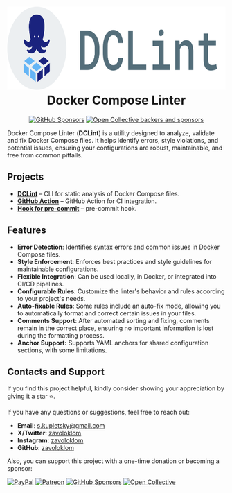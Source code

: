<!-- markdownlint-disable MD013 MD033 -->
<h1 align="center">
    <img src="../assets/logo-grey.svg" alt="Docker Compose Linter Logo" height="192" width="auto" />
    <br>
    Docker Compose Linter
</h1>
<p align="center">
    <a href="https://github.com/sponsors/docker-compose-linter"><img alt="GitHub Sponsors" src="https://img.shields.io/github/sponsors/docker-compose-linter?style=for-the-badge&logo=github"></a>
    <a href="https://opencollective.com/dclint"><img alt="Open Collective backers and sponsors" src="https://img.shields.io/opencollective/all/dclint?style=for-the-badge&logo=opencollective"></a>
</p>
<!-- markdownlint-enable MD013 MD033 -->

Docker Compose Linter (**DCLint**) is a utility designed to analyze, validate and fix Docker Compose files. It helps
identify errors, style violations, and potential issues, ensuring your configurations are
robust, maintainable, and free from common pitfalls.

## Projects

- **[DCLint](https://github.com/docker-compose-linter/dclint)** – CLI for static analysis of Docker Compose files.
- **[GitHub Action](https://github.com/docker-compose-linter/dclint-github-action)** – GitHub Action for CI integration.
- **[Hook for pre-commit](https://github.com/docker-compose-linter/pre-commit-dclint)** – pre-commit hook.

## Features

- **Error Detection**: Identifies syntax errors and common issues in Docker Compose files.
- **Style Enforcement**: Enforces best practices and style guidelines for maintainable configurations.
- **Flexible Integration**: Can be used locally, in Docker, or integrated into CI/CD pipelines.
- **Configurable Rules**: Customize the linter's behavior and rules according to your project's needs.
- **Auto-fixable Rules**: Some rules include an auto-fix mode, allowing you to automatically format and correct certain
  issues in your files.
- **Comments Support**: After automated sorting and fixing, comments remain in the correct place, ensuring no important
  information is lost during the formatting process.
- **Anchor Support:** Supports YAML anchors for shared configuration sections, with some limitations.

## Contacts and Support

If you find this project helpful, kindly consider showing your appreciation by giving it a star ⭐.

If you have any questions or suggestions, feel free to reach out:

- **Email**: [s.kupletsky@gmail.com](mailto:s.kupletsky@gmail.com)
- **Х/Twitter**: [zavoloklom](https://x.com/zavoloklom)
- **Instagram**: [zavoloklom](https://www.instagram.com/zavoloklom/)
- **GitHub**: [zavoloklom](https://github.com/zavoloklom)

Also, you can support this project with a one-time donation or becoming a sponsor:

[![PayPal](https://img.shields.io/badge/PayPal-00457C?style=for-the-badge&logo=paypal&logoColor=white)](https://www.paypal.com/donate/?hosted_button_id=J8KS3RUFKSHDL)
[![Patreon](https://img.shields.io/badge/Patreon-F96854?style=for-the-badge&logo=patreon&logoColor=white)](https://www.patreon.com/c/zavoloklom)
[![GitHub Sponsors](https://img.shields.io/badge/GitHub%20Sponsors-171515?style=for-the-badge&logo=github&logoColor=white)](https://github.com/sponsors/docker-compose-linter)
[![Open Collective](https://img.shields.io/badge/Open%20Collective-3385FF?style=for-the-badge&logo=opencollective&logoColor=white)](https://opencollective.com/dclint)
